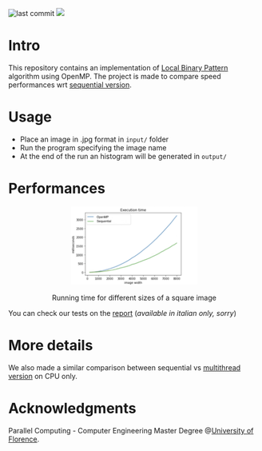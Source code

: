 ![last commit](https://img.shields.io/github/last-commit/sim-pez/PRNU)
![](https://img.shields.io/badge/Programming_Language-c++-blue.svg)

# Intro 

This repository contains an implementation of [Local Binary Pattern](https://en.wikipedia.org/wiki/Local_binary_patterns) algorithm using OpenMP.
The project is made to compare speed performances wrt [sequential version](https://github.com/MarcoSolarino/LBPSequential/tree/master).


# Usage

- Place an image in .jpg format in ```input/``` folder
- Run the program specifying the image name
- At the end of the run an histogram will be generated in ```output/```

# Performances
<p align = "center">
<img src = "docs/comparison.jpeg" width="50%">
</p>
<p align = "center">
Running time for different sizes of a square image
</p>

You can check our tests on the [report](/docs/report.pdf) (_available in italian only, sorry_)


# More details

We also made a similar comparison between sequential vs [multithread version](https://github.com/sim-pez/lbp_omp) on CPU only.


# Acknowledgments
Parallel Computing - Computer Engineering Master Degree @[University of Florence](https://www.unifi.it/changelang-eng.html).

